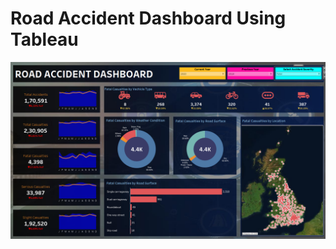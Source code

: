 # Road Accident Dashboard Using Tableau

![Road Accident](https://github.com/arnab369/RoadAccident_Tableau_Dashboard/blob/main/Dashboard.png)
